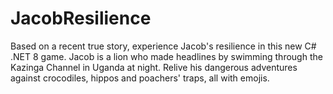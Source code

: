 # JacobResilience
Based on a recent true story, experience Jacob's resilience in this new C# .NET 8 game. Jacob is a lion who made headlines by swimming through the Kazinga Channel in Uganda at night. Relive his dangerous adventures against crocodiles, hippos and poachers' traps, all with emojis.
